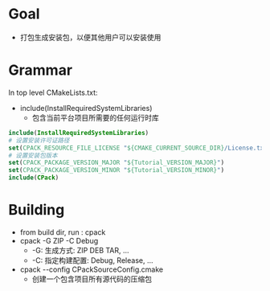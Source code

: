 # Goal 
- 打包生成安装包，以便其他用户可以安装使用

# Grammar 
In top level CMakeLists.txt:
- include(InstallRequiredSystemLibraries)
    - 包含当前平台项目所需要的任何运行时库
~~~cmake 
include(InstallRequiredSystemLibraries)
# 设置安装许可证路径
set(CPACK_RESOURCE_FILE_LICENSE "${CMAKE_CURRENT_SOURCE_DIR}/License.txt")
# 设置安装包版本
set(CPACK_PACKAGE_VERSION_MAJOR "${Tutorial_VERSION_MAJOR}")
set(CPACK_PACKAGE_VERSION_MINOR "${Tutorial_VERSION_MINOR}")
include(CPack)
~~~

# Building
- from build dir, run : cpack 
- cpack -G ZIP -C Debug
    - -G: 生成方式: ZIP DEB TAR, ...
    - -C: 指定构建配置: Debug, Release, ...
- cpack --config CPackSourceConfig.cmake
    - 创建一个包含项目所有源代码的压缩包
